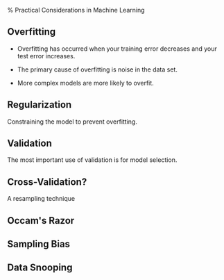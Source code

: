 % Practical Considerations in Machine Learning

## Overfitting

- Overfitting has occurred when your training error decreases and your test error increases.

- The primary cause of overfitting is noise in the data set.

- More complex models are more likely to overfit.

## Regularization

Constraining the model to prevent overfitting.


## Validation

The most important use of validation is for model selection.

## Cross-Validation?

A resampling technique 

## Occam's Razor

## Sampling Bias

## Data Snooping
